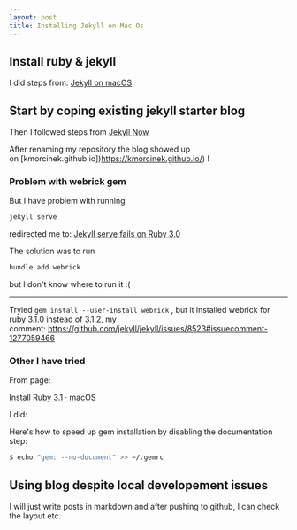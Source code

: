 ```yaml
---
layout: post
title: Installing Jekyll on Mac Os
---
```


## Install ruby & jekyll

I did steps from: [Jekyll on macOS](https://jekyllrb.com/docs/installation/macos/)

## Start by coping existing jekyll starter blog

Then I followed steps from [Jekyll Now](https://github.com/barryclark/jekyll-now)

After renaming my repository the blog showed up on [kmorcinek.github.io])https://kmorcinek.github.io/) !

### Problem with webrick gem

But I have problem with running

```zsh
jekyll serve
```

redirected me to:
[Jekyll serve fails on Ruby 3.0](https://github.com/jekyll/jekyll/issues/8523)

The solution was to run

```zsh
bundle add webrick
```

but I don't know where to run it :(

---

Tryied `gem install --user-install webrick` , but it installed webrick for ruby 3.1.0 instead of 3.1.2, my comment: <https://github.com/jekyll/jekyll/issues/8523#issuecomment-1277059466>

### Other I have tried

From page:

[Install Ruby 3.1 · macOS](https://mac.install.guide/ruby/7.html)

I did:

Here's how to speed up gem installation by disabling the documentation step:

```zsh
$ echo "gem: --no-document" >> ~/.gemrc
```

## Using blog despite local developement issues

I will just write posts in markdown and after pushing to github, I can check the layout etc.
